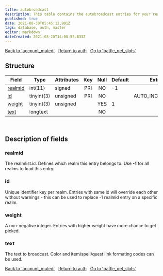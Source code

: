 ```yaml
---
title: autobroadcast
description: This table contains the autobroadcast entries for your realms. Values like it's activity, position and Timer (*.On, *.Center, *.Timer) are defined within the worldserver.conf. They are chosen randomly, based on their weight.
published: true
date: 2021-08-30T05:45:12.991Z
tags: database, auth, master
editor: markdown
dateCreated: 2021-08-20T14:08:55.833Z
---
```


<a href="https://trinitycore.info/en/database/master/auth/account_muted" class="mt-5 v-btn v-btn--depressed v-btn--flat v-btn--outlined theme--light v-size--default darkblue--text text--lighten-3"><span class="v-btn__content"><i aria-hidden="true" class="v-icon notranslate v-icon--left mdi mdi-arrow-left theme--light"></i><span>Back to 'account_muted'</span></span></a>&nbsp;&nbsp;&nbsp;<a href="https://trinitycore.info/en/database/master/auth/home" class="mt-5 v-btn v-btn--depressed v-btn--flat v-btn--outlined theme--light v-size--default darkblue--text text--lighten-3"><span class="v-btn__content"><i aria-hidden="true" class="v-icon notranslate v-icon--left mdi mdi-home-outline theme--light"></i><span>Return to auth</span></span></a>&nbsp;&nbsp;&nbsp;<a href="https://trinitycore.info/en/database/master/auth/battle_pet_slots" class="mt-5 v-btn v-btn--depressed v-btn--flat v-btn--outlined theme--light v-size--default darkblue--text text--lighten-3"><span class="v-btn__content"><span>Go to 'battle_pet_slots'</span><i aria-hidden="true" class="v-icon notranslate v-icon--right mdi mdi-arrow-right theme--light"></i></span></a>

## Structure

| Field | Type | Attributes | Key | Null | Default | Extra | Comment |
|---|---|---|:---:|:---:|---|---|---|
| [realmid](#realmid) | int(11) | signed | PRI | NO | -1 |  |  |
| [id](#id) | tinyint(3) | unsigned | PRI | NO |  | AUTO_INCREMENT |  |
| [weight](#weight) | tinyint(3) | unsigned |  | YES | 1 |  |  |
| [text](#text) | longtext |  |  | NO |  |  |  |

&nbsp;
## Description of fields

### realmid
The realmlist.id. Defines which realm this entry belongs to. Use **-1** for all realms to load this entry.
&nbsp;

### id
Unique identifier key per realm. Entries with same id will override each other without warnings - this can be used to replace -1 realmid entry on a specific realm.
&nbsp;

### weight
A non-negative integer. Entries with higher weight have more chance to get picked.
&nbsp;

### text
The text to broadcast. Color and item/spell/quest link formating codes can be used.
&nbsp;

<a href="https://trinitycore.info/en/database/master/auth/account_muted" class="mt-5 v-btn v-btn--depressed v-btn--flat v-btn--outlined theme--light v-size--default darkblue--text text--lighten-3"><span class="v-btn__content"><i aria-hidden="true" class="v-icon notranslate v-icon--left mdi mdi-arrow-left theme--light"></i><span>Back to 'account_muted'</span></span></a>&nbsp;&nbsp;&nbsp;<a href="https://trinitycore.info/en/database/master/auth/home" class="mt-5 v-btn v-btn--depressed v-btn--flat v-btn--outlined theme--light v-size--default darkblue--text text--lighten-3"><span class="v-btn__content"><i aria-hidden="true" class="v-icon notranslate v-icon--left mdi mdi-home-outline theme--light"></i><span>Return to auth</span></span></a>&nbsp;&nbsp;&nbsp;<a href="https://trinitycore.info/en/database/master/auth/battle_pet_slots" class="mt-5 v-btn v-btn--depressed v-btn--flat v-btn--outlined theme--light v-size--default darkblue--text text--lighten-3"><span class="v-btn__content"><span>Go to 'battle_pet_slots'</span><i aria-hidden="true" class="v-icon notranslate v-icon--right mdi mdi-arrow-right theme--light"></i></span></a>